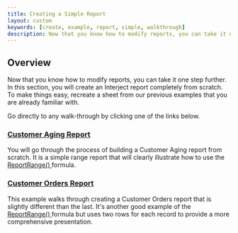 ```yaml
---
title: Creating a Simple Report
layout: custom
keywords: [create, example, report, simple, walkthrough]
description: Now that you know how to modify reports, you can take it one step further. In this section, you will create an Interject report completely from scratch. To make things easy, recreate a sheet from our previous examples that you are already familiar with. 
---
```


##  **Overview**

Now that you know how to modify reports, you can take it one step further. In this section, you will create an Interject report completely from scratch. To make things easy, recreate a sheet from our previous examples that you are already familiar with. 

Go directly to any walk-through by clicking one of the links below. 

###  [ Customer Aging Report ](/wGetStarted/L-Create-CustomerAging.html)

You will go through the process of building a Customer Aging report from scratch. It is a simple range report that will clearly illustrate how to use the  [ ReportRange() ](/wIndex/ReportRange.html) formula. 

###  [ Customer Orders Report ](/wGetStarted/L-Create-CustomerOrders.html)

This example walks through creating a Customer Orders report that is slightly different than the last. It's another good example of  the  [ ReportRange() ](/wIndex/ReportRange.html) formula but uses two rows for each record to provide a more comprehensive presentation. 

